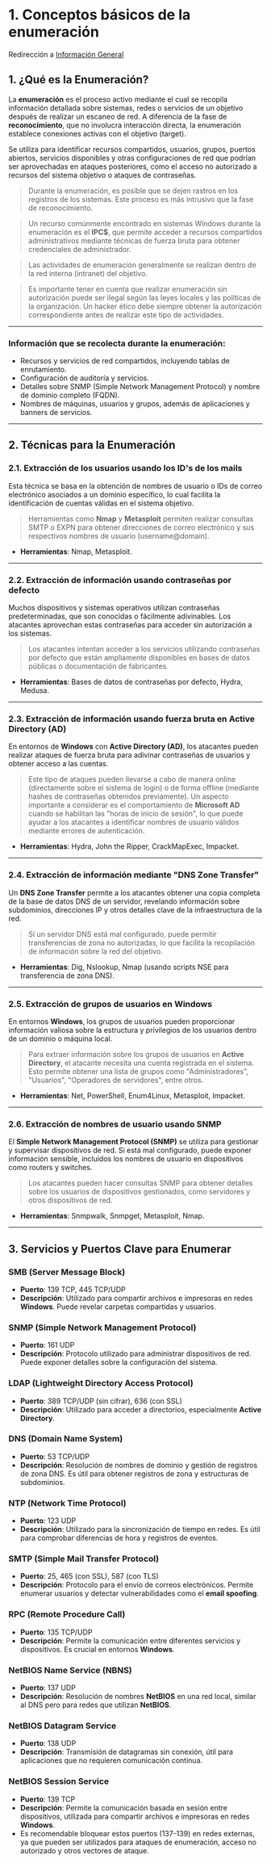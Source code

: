 # 1. Conceptos básicos de la enumeración

Redirección a [Información General](https://github.com/ThePenguin304/CEHv12-Notas/blob/main/Modulos/Modulo%204/README.md)

## 1. ¿Qué es la Enumeración?

La **enumeración** es el proceso activo mediante el cual se recopila información detallada sobre sistemas, redes o servicios de un objetivo después de realizar un escaneo de red. A diferencia de la fase de **reconocimiento**, que no involucra interacción directa, la enumeración establece conexiones activas con el objetivo (target).

Se utiliza para identificar recursos compartidos, usuarios, grupos, puertos abiertos, servicios disponibles y otras configuraciones de red que podrían ser aprovechadas en ataques posteriores, como el acceso no autorizado a recursos del sistema objetivo o ataques de contraseñas.

> Durante la enumeración, es posible que se dejen rastros en los registros de los sistemas. Este proceso es más intrusivo que la fase de reconocimiento.

> Un recurso comúnmente encontrado en sistemas Windows durante la enumeración es el **IPC$**, que permite acceder a recursos compartidos administrativos mediante técnicas de fuerza bruta para obtener credenciales de administrador.

> Las actividades de enumeración generalmente se realizan dentro de la red interna (intranet) del objetivo.

> Es importante tener en cuenta que realizar enumeración sin autorización puede ser ilegal según las leyes locales y las políticas de la organización. Un hacker ético debe siempre obtener la autorización correspondiente antes de realizar este tipo de actividades.

---

### Información que se recolecta durante la enumeración:
- Recursos y servicios de red compartidos, incluyendo tablas de enrutamiento.
- Configuración de auditoría y servicios.
- Detalles sobre SNMP (Simple Network Management Protocol) y nombre de dominio completo (FQDN).
- Nombres de máquinas, usuarios y grupos, además de aplicaciones y banners de servicios.

---

## 2. Técnicas para la Enumeración

### 2.1. Extracción de los usuarios usando los ID's de los mails

Esta técnica se basa en la obtención de nombres de usuario o IDs de correo electrónico asociados a un dominio específico, lo cual facilita la identificación de cuentas válidas en el sistema objetivo.

> Herramientas como **Nmap** y **Metasploit** permiten realizar consultas SMTP o EXPN para obtener direcciones de correo electrónico y sus respectivos nombres de usuario (username@domain).

- **Herramientas**: Nmap, Metasploit.

---

### 2.2. Extracción de información usando contraseñas por defecto

Muchos dispositivos y sistemas operativos utilizan contraseñas predeterminadas, que son conocidas o fácilmente adivinables. Los atacantes aprovechan estas contraseñas para acceder sin autorización a los sistemas.

> Los atacantes intentan acceder a los servicios utilizando contraseñas por defecto que están ampliamente disponibles en bases de datos públicas o documentación de fabricantes.

- **Herramientas**: Bases de datos de contraseñas por defecto, Hydra, Medusa.

---

### 2.3. Extracción de información usando fuerza bruta en Active Directory (AD)

En entornos de **Windows** con **Active Directory (AD)**, los atacantes pueden realizar ataques de fuerza bruta para adivinar contraseñas de usuarios y obtener acceso a las cuentas.

> Este tipo de ataques pueden llevarse a cabo de manera online (directamente sobre el sistema de login) o de forma offline (mediante hashes de contraseñas obtenidos previamente). Un aspecto importante a considerar es el comportamiento de **Microsoft AD** cuando se habilitan las "horas de inicio de sesión", lo que puede ayudar a los atacantes a identificar nombres de usuario válidos mediante errores de autenticación.

- **Herramientas**: Hydra, John the Ripper, CrackMapExec, Impacket.

---

### 2.4. Extracción de información mediante "DNS Zone Transfer"

Un **DNS Zone Transfer** permite a los atacantes obtener una copia completa de la base de datos DNS de un servidor, revelando información sobre subdominios, direcciones IP y otros detalles clave de la infraestructura de la red.

> Si un servidor DNS está mal configurado, puede permitir transferencias de zona no autorizadas, lo que facilita la recopilación de información sobre la red del objetivo.

- **Herramientas**: Dig, Nslookup, Nmap (usando scripts NSE para transferencia de zona DNS).

---

### 2.5. Extracción de grupos de usuarios en Windows

En entornos **Windows**, los grupos de usuarios pueden proporcionar información valiosa sobre la estructura y privilegios de los usuarios dentro de un dominio o máquina local.

> Para extraer información sobre los grupos de usuarios en **Active Directory**, el atacante necesita una cuenta registrada en el sistema. Esto permite obtener una lista de grupos como "Administradores", "Usuarios", "Operadores de servidores", entre otros.

- **Herramientas**: Net, PowerShell, Enum4Linux, Metasploit, Impacket.

---

### 2.6. Extracción de nombres de usuario usando SNMP

El **Simple Network Management Protocol (SNMP)** se utiliza para gestionar y supervisar dispositivos de red. Si está mal configurado, puede exponer información sensible, incluidos los nombres de usuario en dispositivos como routers y switches.

> Los atacantes pueden hacer consultas SNMP para obtener detalles sobre los usuarios de dispositivos gestionados, como servidores y otros dispositivos de red.

- **Herramientas**: Snmpwalk, Snmpget, Metasploit, Nmap.

---

## 3. Servicios y Puertos Clave para Enumerar

### SMB (Server Message Block)
- **Puerto**: 139 TCP, 445 TCP/UDP
- **Descripción**: Utilizado para compartir archivos e impresoras en redes **Windows**. Puede revelar carpetas compartidas y usuarios.

### SNMP (Simple Network Management Protocol)
- **Puerto**: 161 UDP
- **Descripción**: Protocolo utilizado para administrar dispositivos de red. Puede exponer detalles sobre la configuración del sistema.

### LDAP (Lightweight Directory Access Protocol)
- **Puerto**: 389 TCP/UDP (sin cifrar), 636 (con SSL)
- **Descripción**: Utilizado para acceder a directorios, especialmente **Active Directory**.

### DNS (Domain Name System)
- **Puerto**: 53 TCP/UDP
- **Descripción**: Resolución de nombres de dominio y gestión de registros de zona DNS. Es útil para obtener registros de zona y estructuras de subdominios.

### NTP (Network Time Protocol)
- **Puerto**: 123 UDP
- **Descripción**: Utilizado para la sincronización de tiempo en redes. Es útil para comprobar diferencias de hora y registros de eventos.

### SMTP (Simple Mail Transfer Protocol)
- **Puerto**: 25, 465 (con SSL), 587 (con TLS)
- **Descripción**: Protocolo para el envío de correos electrónicos. Permite enumerar usuarios y detectar vulnerabilidades como el **email spoofing**.

### RPC (Remote Procedure Call)
- **Puerto**: 135 TCP/UDP
- **Descripción**: Permite la comunicación entre diferentes servicios y dispositivos. Es crucial en entornos **Windows**.

### NetBIOS Name Service (NBNS)
- **Puerto**: 137 UDP
- **Descripción**: Resolución de nombres **NetBIOS** en una red local, similar al DNS pero para redes que utilizan **NetBIOS**.

### NetBIOS Datagram Service
- **Puerto**: 138 UDP
- **Descripción**: Transmisión de datagramas sin conexión, útil para aplicaciones que no requieren comunicación continua.

### NetBIOS Session Service
- **Puerto**: 139 TCP
- **Descripción**: Permite la comunicación basada en sesión entre dispositivos, utilizada para compartir archivos e impresoras en redes **Windows**.
- Es recomendable bloquear estos puertos (137-139) en redes externas, ya que pueden ser utilizados para ataques de enumeración, acceso no autorizado y otros vectores de ataque.
